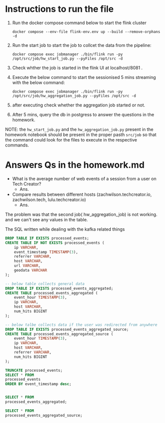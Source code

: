 # Instructions to run the file

1. Run the docker compose command below to start the flink cluster
    ```shell
    docker compose --env-file flink-env.env up --build --remove-orphans  -d
    ```

1. Run the start job to start the job to collcet the data from the pipeline:
    ```shell
    docker compose exec jobmanager ./bin/flink run -py /opt/src/job/hw_start_job.py --pyFiles /opt/src -d
    ```

1. Check whther the job is started in the flink UI at localhost/8081 .

1. Execute the below command to start the sessionised 5 mins streaming with the below command:
    ```shell
    docker compose exec jobmanager ./bin/flink run -py /opt/src/job/hw_aggregation_job.py --pyFiles /opt/src -d
    ```
1. after executing check whether the aggregation job started or not. 

1. After 5 mins, query the db in postgress to answer the questions in the homework.

NOTE: the `hw_start_job.py` and the `hw_aggregation_job.py` present in the homework notebook should be present in the proper pasth `src/job` so that the command could look for the files to execute in the respective commands.


# Answers Qs in the homework.md
  - What is the average number of web events of a session from a user on Tech Creator?
    - Ans. 
  - Compare results between different hosts (zachwilson.techcreator.io, zachwilson.tech, lulu.techcreator.io)
    - Ans. 


The problem was that the second job( hw_aggregation_job) is not working. and we can't see any values in the table.


The SQL written while dealing with the kafka related things

```SQL
DROP TABLE IF EXISTS processed_events;
CREATE TABLE IF NOT EXISTS processed_events (
    ip VARCHAR,
    event_timestamp TIMESTAMP(3),
    referrer VARCHAR,
    host VARCHAR,
    url VARCHAR,
    geodata VARCHAR
);

-- below table collects general data
DROP TABLE IF EXISTS processed_events_aggregated;
CREATE TABLE processed_events_aggregated (
    event_hour TIMESTAMP(3),
    ip VARCHAR,
    host VARCHAR,
    num_hits BIGINT
);

-- below talbe collects data if the user was redirected from anywhere
DROP TABLE IF EXISTS processed_events_aggregated_source;
CREATE TABLE processed_events_aggregated_source (
    event_hour TIMESTAMP(3),
    ip VARCHAR,
    host VARCHAR,
    referrer VARCHAR,
    num_hits BIGINT
);

TRUNCATE processed_events;
SELECT * FROM 
processed_events 
ORDER BY event_timestamp desc;


SELECT * FROM 
processed_events_aggregated;

SELECT * FROM 
processed_events_aggregated_source;


```